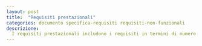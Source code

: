 ```yaml
---
layout: post
title:  "Requisiti prestazionali"
categories: documento specifica-requisiti requisiti-non-funzionali
descrizione: 
  I requisiti prestazionali includono i requisiti in termini di numero di terminali supportati, numero di utenti che hanno l’accesso al sistema in modo concorrenziale, quantità e tipo di informazioni che possono essere contemporaneamente manipolate.
---
```

